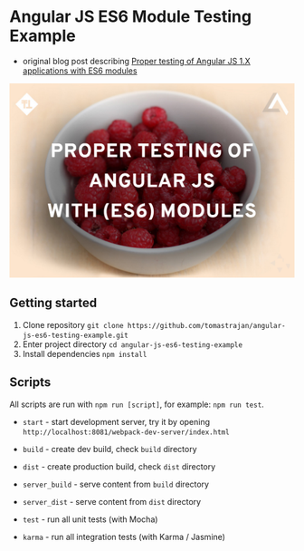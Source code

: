 # Angular JS ES6 Module Testing Example

* original blog post describing [Proper testing of Angular JS 1.X applications with ES6 modules](https://medium.com/@tomastrajan/proper-testing-of-angular-js-applications-with-es6-modules-8cf31113873f)

![Components](/src/asset/image/testing.png?raw=true "Proper testing of Angular JS 1.X applications with ES6 modules")

## Getting started

1. Clone repository `git clone https://github.com/tomastrajan/angular-js-es6-testing-example.git`
2. Enter project directory `cd angular-js-es6-testing-example`
3. Install dependencies `npm install`

## Scripts

All scripts are run with `npm run [script]`, for example: `npm run test`.

* `start` - start development server, try it by opening `http://localhost:8081/webpack-dev-server/index.html`

* `build` - create dev build, check `build` directory
* `dist` - create production build, check `dist` directory

* `server_build` - serve content from `build` directory
* `server_dist` - serve content from `dist` directory

* `test` - run all unit tests (with Mocha)
* `karma` - run all integration tests (with Karma / Jasmine)